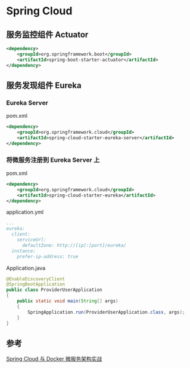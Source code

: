 # Spring Cloud

## 服务监控组件 Actuator
```xml
<dependency>
    <groupId>org.springframework.boot</groupId>
    <artifactId>spring-boot-starter-actuator</artifactId>
</dependency>
```

## 服务发现组件 Eureka
### Eureka Server
pom.xml
```xml
<dependency>
    <groupId>org.springframework.cloud</groupId>
    <artifactId>spring-cloud-starter-eureka-server</artifactId>
</dependency>
```

### 将微服务注册到 Eureka Server 上
pom.xml
```xml
<dependency>
    <groupId>org.springframework.cloud</groupId>
    <artifactId>spring-cloud-starter-eureka</artifactId>
</dependency>
```

application.yml
```yml
...
eureka:
  client:
    serviceUrl:
      defaultZone: http://[ip]:[port]/eureka/
  instance:
    prefer-ip-address: true
```

Application.java
```java
@EnableDiscoveryClient
@SpringBootApplication
public class ProviderUserApplication
{
    public static void main(String[] args)
    {
        SpringApplication.run(ProviderUserApplication.class, args);
    }
}
```

## 参考
[Spring Cloud 与 Docker 微服务架构实战]()  
